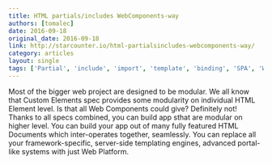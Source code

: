 ```yaml
---
title: HTML partials/includes WebComponents-way
authors: [tomalec]
date: 2016-09-18
original_date: 2016-09-18
link: http://starcounter.io/html-partialsincludes-webcomponents-way/
category: articles
layout: single
tags: ['Partial', 'include', 'import', 'template', 'binding', 'SPA', 'Web Platform', 'HTML Imports', 'Templates', 'Custom Elements']
---
```


Most of the bigger web project are designed to be modular. We all know that Custom Elements spec provides some modularity on individual HTML Element level. Is that all Web Components could give? Definitely not! Thanks to all specs combined, you can build app sthat are modular on higher level. You can build your app out of many fully featured HTML Documents which inter-operates together, seamlessly. You can replace all your framework-specific, server-side templating engines, advanced portal-like systems with just Web Platform.
